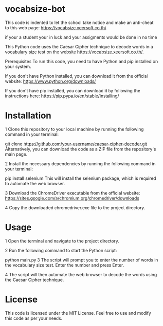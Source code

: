 # vocabsize-bot
This code is indented to let the school take notice and make an anti-cheat to this web page: https://vocabsize.xeersoft.co.th/

if your a student your in luck and your assigments would be done in no time



This Python code uses the Caesar Cipher technique to decode words in a vocabulary size test on the website https://vocabsize.xeersoft.co.th/.

Prerequisites
To run this code, you need to have Python and pip installed on your system.

If you don't have Python installed, you can download it from the official website: https://www.python.org/downloads/

If you don't have pip installed, you can download it by following the instructions here: https://pip.pypa.io/en/stable/installing/

# Installation
1 Clone this repository to your local machine by running the following command in your terminal:

git clone https://github.com/your-username/caesar-cipher-decoder.git
Alternatively, you can download the code as a ZIP file from the repository's main page.

2 Install the necessary dependencies by running the following command in your terminal:

pip install selenium
This will install the selenium package, which is required to automate the web browser.

3 Download the ChromeDriver executable from the official website: https://sites.google.com/a/chromium.org/chromedriver/downloads

4 Copy the downloaded chromedriver.exe file to the project directory.

# Usage
1 Open the terminal and navigate to the project directory.

2 Run the following command to start the Python script:


python main.py
3 The script will prompt you to enter the number of words in the vocabulary size test. Enter the number and press Enter.

4 The script will then automate the web browser to decode the words using the Caesar Cipher technique.

# License
This code is licensed under the MIT License. Feel free to use and modify this code as per your needs.



